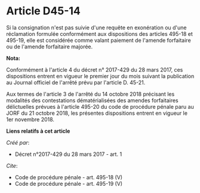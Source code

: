 # Article D45-14

Si la consignation n'est pas suivie d'une requête en exonération ou d'une réclamation formulée conformément aux dispositions
des articles 495-18 et 495-19, elle est considérée comme valant paiement de l'amende forfaitaire ou de l'amende forfaitaire
majorée.

**Nota:**

Conformément à l'article 4 du décret n° 2017-429 du 28 mars 2017, ces dispositions entrent en vigueur le premier jour du mois
suivant la publication au Journal officiel de l'arrêté prévu par l'article D. 45-21.

Aux termes de l'article 3 de l'arrêté du 14 octobre 2018 précisant les modalités des contestations dématérialisées des
amendes forfaitaires délictuelles prévues à l'article 495-20 du code de procédure pénale paru au JORF du 21 octobre 2018, les
présentes dispositions entrent en vigueur le 1er novembre 2018.

**Liens relatifs à cet article**

_Créé par_:

  - Décret n°2017-429 du 28 mars 2017 - art. 1

_Cite_:

  - Code de procédure pénale - art. 495-18 (V)
  - Code de procédure pénale - art. 495-19 (V)
